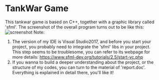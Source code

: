 # TankWar Game
This tankwar game is based on C++, together with a graphic library called 'sfml'. The screenshot of the overall program turns out to be like this:
![screenshot](TankWar-Game/tankwar.png) 
Note:
1. The version of my IDE is Visual Studio2017, and before you start your project, you probably need to integrate the 'sfml' libs in your project. This step seems to be troublesome, you can refer to its webpage for more details: https://www.sfml-dev.org/tutorials/2.5/start-vc.php
2. If you wanna to build a deeper understanding about the project, or the structure of my codes, you can turn to the material of 'report.doc'. Everything is explained in detail there, you'll like it! 
